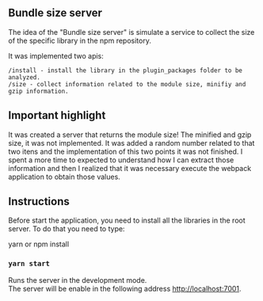 ## Bundle size server

The idea of the "Bundle size server" is simulate a service to collect the size of the specific library in the npm repository.

It was implemented two apis:

```
/install - install the library in the plugin_packages folder to be analyzed.
/size - collect information related to the module size, minifiy and gzip information.
```

## Important highlight

It was created a server that returns the module size! The minified and gzip size, it was not implemented.
It was added a random number related to that two itens and the implementation of this two points it was not finished. I spent a more time to expected to understand how I can extract those information and then I realized that it was necessary execute the webpack application to obtain those values.


## Instructions

Before start the application, you need to install all the libraries in the root server. To do that you need to type:

yarn or npm install

### `yarn start`

Runs the server in the development mode.<br />
The server will be enable in the following address [http://localhost:7001](http://localhost:7001).
